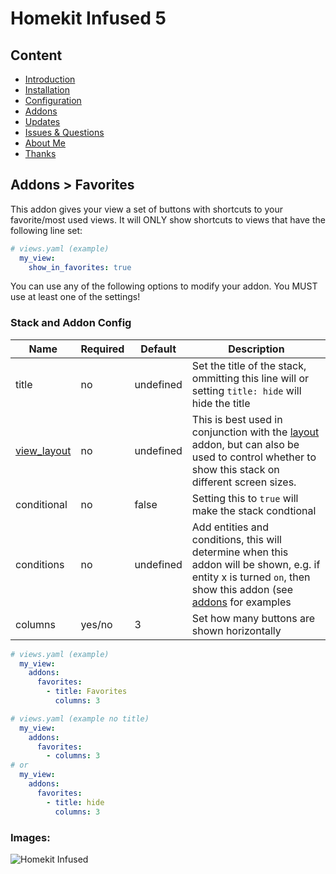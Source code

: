 # Homekit Infused 5

## Content
- [Introduction](../index.md)
- [Installation](../installation.md)
- [Configuration](../configuration.md)
- [Addons](../addons.md)
- [Updates](../updates.md)
- [Issues & Questions](../issues.md)
- [About Me](../about.md)
- [Thanks](../thanks.md)

## Addons > Favorites

This addon gives your view a set of buttons with shortcuts to your favorite/most used views. It will ONLY show shortcuts to views that have the following line set:

```yaml
# views.yaml (example)
  my_view:
    show_in_favorites: true
```

You can use any of the following options to modify your addon. You MUST use at least one of the settings!

### Stack and Addon Config

| Name | Required | Default | Description |
|----------------------------------|-------------|----------------------|-----------------------------------------------------------------------------------------------------------------------------------------------------------------------------------|
| title | no | undefined | Set the title of the stack, ommitting this line will or setting `title: hide` will hide the title |
| [view_layout](layout.md#view-layout) | no | undefined | This is best used in conjunction with the [layout](layout.md#view-layout) addon, but can also be used to control whether to show this stack on different screen sizes. |
| conditional | no | false | Setting this to `true` will make the stack condtional |
| conditions | no | undefined | Add entities and conditions, this will determine when this addon will be shown, e.g. if entity x is turned `on`, then show this addon (see [addons](../addons.md) for examples |
| columns | yes/no | 3 | Set how many buttons are shown horizontally |

```yaml
# views.yaml (example)
  my_view:
    addons:
      favorites:
        - title: Favorites
          columns: 3
```
```yaml
# views.yaml (example no title)
  my_view:
    addons:
      favorites:
        - columns: 3
# or
  my_view:
    addons:
      favorites:
        - title: hide
          columns: 3
```

### Images:

![Homekit Infused](../images/hki-favorites.png)
